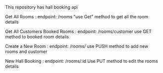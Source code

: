 This repository has hall booking api
  
Get All Rooms : endpoint: /rooms      "use Get" method to get all the room details

Get All Customers Booked Rooms : endpoint: /rooms/customer     use GET method to booked room details

Create a New Room : endpoint: /rooms/ use PUSH method to add new rooms and customer



New Hall Booking : endpoint: /rooms/:id Use PUT method to edit the rooms details


